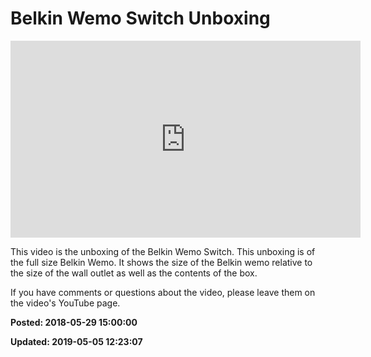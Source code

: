 # Belkin Wemo Switch Unboxing

<iframe width="560" height="315" src="https://www.youtube.com/embed/arxhIQYqwqk" frameborder="0" allow="autoplay; encrypted-media" allowfullscreen></iframe>

This video is the unboxing of the Belkin Wemo Switch. This unboxing is of the full size Belkin Wemo. It shows the size of the Belkin wemo relative to the size of the wall outlet as well as the contents of the box.

If you have comments or questions about the video, please leave them on the video's YouTube page.

**Posted: 2018-05-29 15:00:00** 

**Updated: 2019-05-05 12:23:07** 



